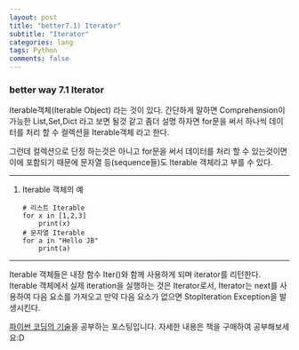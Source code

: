 ```yaml
---
layout: post  
title: "better7.1) Iterator"  
subtitle: "Iterator"  
categories: lang        
tags: Python    
comments: false  
---
```


### better way 7.1 Iterator

Iterable객체(Iterable Object) 라는 것이 있다.
간단하게 말하면 Comprehension이 가능한 List,Set,Dict 라고 보면 될것 같고
좀더 설명 하자면 for문을 써서 하나씩 데이터를 처리 할 수 컬렉션을 Iterable객체 라고 한다.

그런데 컬렉션으로 단정 하는것은 아니고 for문을 써서 데이터를 처리 할 수 있는것이면 
이에 포함되기 때문에 문자열 등(sequence들)도 Iterable 객체라고 부를 수 있다.


-----

1. Iterable 객체의 예

	```
	# 리스트 Iterable 
	for x in [1,2,3]
		print(x)
	# 문자열 Iterable
	for a in "Hello JB"
		print(a)
	```


-----

Iterable 객체들은 내장 함수 Iter()와 함께 사용하게 되며 iterator를 리턴한다.
Iterable 객체에서 실제 iteration을 실행하는 것은 Iterator로서, 
Iterator는 next를 사용하여 다음 요소를 가져오고 만약 다음 요소가 없으면 
StopIteration Exception을 발생시킨다.

[파이썬 코딩의 기술](http://www.gilbut.co.kr/book/bookView.aspx?bookcode=BN001430&page=1&TF=T)을 공부하는 포스팅입니다.
자세한 내용은 책을 구매하여 공부해보세요:D

